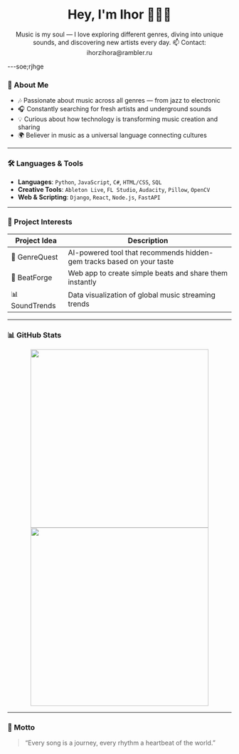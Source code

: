 <h1 align="center">Hey, I'm Ihor 🎵📀✨</h1>

<p align="center">
  Music is my soul — I love exploring different genres, diving into unique sounds, and discovering new artists every day.  
  📫 Contact: ihorzihora@rambler.ru
</p>

---soe;rjhge

### 🎯 About Me

- 🎶 Passionate about music across all genres — from jazz to electronic  
- 🎧 Constantly searching for fresh artists and underground sounds  
- 💡 Curious about how technology is transforming music creation and sharing  
- 🌍 Believer in music as a universal language connecting cultures  

---

### 🛠 Languages & Tools

- **Languages**: `Python`, `JavaScript`, `C#`, `HTML/CSS`, `SQL`  
- **Creative Tools**: `Ableton Live`, `FL Studio`, `Audacity`, `Pillow`, `OpenCV`  
- **Web & Scripting**: `Django`, `React`, `Node.js`, `FastAPI`  

---

### 🔧 Project Interests

| Project Idea | Description |
|--------------|-------------|
| 🎼 GenreQuest | AI-powered tool that recommends hidden-gem tracks based on your taste |
| 🎹 BeatForge | Web app to create simple beats and share them instantly |
| 📊 SoundTrends | Data visualization of global music streaming trends |

---

### 📊 GitHub Stats

<p align="center">
  <img src="https://github-readme-stats.vercel.app/api?username=sonic-explorer&show_icons=true&theme=tokyonight" width="400" />
  <img src="https://github-readme-streak-stats.herokuapp.com/?user=sonic-explorer&theme=tokyonight" width="400" />
</p>

---

### 🌟 Motto

> “Every song is a journey, every rhythm a heartbeat of the world.”
